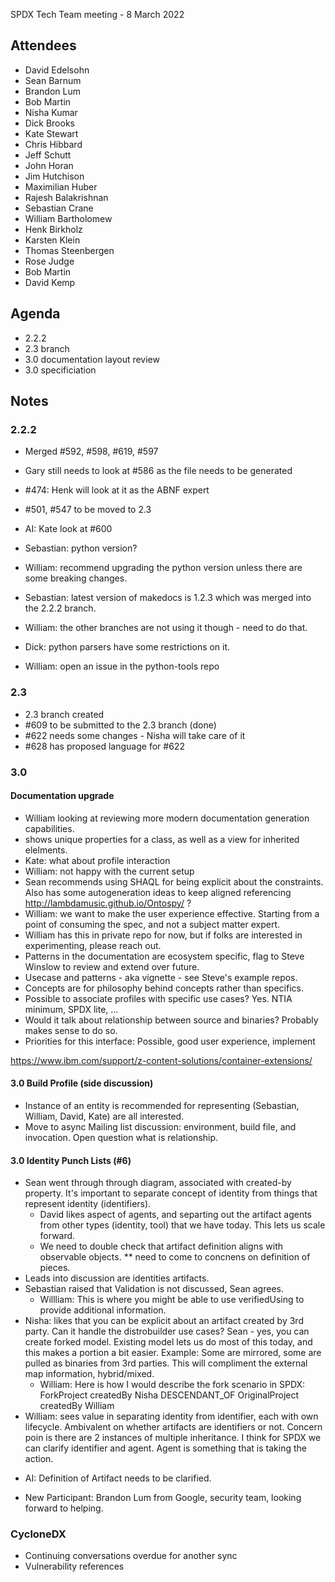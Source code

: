 SPDX Tech Team meeting  - 8 March 2022


## Attendees
* David Edelsohn
* Sean Barnum
* Brandon Lum
* Bob Martin
* Nisha Kumar
* Dick Brooks
* Kate Stewart
* Chris Hibbard
* Jeff Schutt
* John Horan
* Jim Hutchison
* Maximilian Huber
* Rajesh Balakrishnan
* Sebastian Crane
* William Bartholomew
* Henk Birkholz
* Karsten Klein
* Thomas Steenbergen
* Rose Judge
* Bob Martin
* David Kemp


## Agenda
* 2.2.2
* 2.3 branch
* 3.0 documentation layout review
* 3.0 specificiation

## Notes
### 2.2.2
- Merged #592, #598, #619, #597
- Gary still needs to look at #586 as the file needs to be generated
- #474: Henk will look at it as the ABNF expert
- #501, #547 to be moved to 2.3
- AI:  Kate look at #600

- Sebastian: python version?
- William: recommend upgrading the python version unless there are some breaking changes.
- Sebastian: latest version of makedocs is 1.2.3 which was merged into the 2.2.2 branch.
- William: the other branches are not using it though - need to do that.
- Dick: python parsers have some restrictions on it.
- William: open an issue in the python-tools repo

### 2.3
- 2.3 branch created
- #609 to be submitted to the 2.3 branch (done)
- #622 needs some changes - Nisha will take care of it
- #628 has proposed language for #622

### 3.0
#### Documentation upgrade
- William looking at reviewing more modern documentation generation capabilities.
- shows unique properties for a class, as well as a view for inherited elelments.
- Kate: what about profile interaction
- William: not happy with the current setup
- Sean recommends using SHAQL for being explicit about the constraints.   Also has some autogeneration ideas to keep aligned referencing http://lambdamusic.github.io/Ontospy/ ?
- William: we want to make the user experience effective.  Starting from a point of consuming the spec, and not a subject matter expert.
- William has this in private repo for now, but if folks are interested in experimenting, please reach out.
- Patterns in the documentation are ecosystem specific,  flag to Steve Winslow to review and extend over future.
- Usecase and patterns - aka vignette - see Steve's example repos.
- Concepts are for philosophy behind concepts rather than specifics.
- Possible to associate profiles with specific use cases?   Yes.    NTIA minimum,  SPDX lite, ...
- Would it talk about relationship between source and binaries?   Probably makes sense to do so.
- Priorities for this interface:  Possible, good user experience, implement

https://www.ibm.com/support/z-content-solutions/container-extensions/

#### 3.0 Build Profile (side discussion)
- Instance of an entity is recommended for representing (Sebastian, William, David, Kate) are all interested.
- Move to async Mailing list discussion:   environment,  build file,   and invocation.  Open question what is relationship.

#### 3.0 Identity Punch Lists (#6)
- Sean went through through diagram,  associated with created-by property.
It's important to separate concept of identity from things that represent identity (identifiers).
   - David likes aspect of agents, and separting out the artifact agents from other types (identity, tool) that we have today.    This lets us scale forward.
   - We need to double check that artifact definition aligns with observable objects. **  need to come to concnens on definition of pieces.
- Leads into discussion are identities artifacts.
- Sebastian raised that Validation is not discussed,  Sean agrees.
   - Willliam: This is where you might be able to use verifiedUsing to provide additional information.
- Nisha: likes that you can be explicit about an artifact created by 3rd party.   Can it handle the distrobuilder use cases?   Sean - yes, you can create forked model.   Existing model lets us do most of this today, and this makes a portion a bit easier.    Example:  Some are mirrored,  some are pulled as binaries from 3rd parties.   This will compliment the external map information, hybrid/mixed.
   - William: Here is how I would describe the fork scenario in SPDX: ForkProject createdBy Nisha DESCENDANT_OF OriginalProject createdBy William
- William:  sees value in separating identity from identifier, each with own lifecycle.   Ambivalent on whether artifacts are identifiers or not.    Concern poin is there are 2 instances of multiple inheritance.   I think for SPDX we can clarify identifier and agent.   Agent is something that is taking the action.

* AI:  Definition of Artifact needs to be clarified.

* New Participant:   Brandon Lum from Google, security team,  looking forward to helping.


### CycloneDX
- Continuing conversations overdue for another sync
- Vulnerability references
